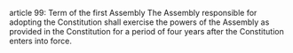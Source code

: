 article 99: Term of the first Assembly
The Assembly responsible for adopting the Constitution shall exercise the powers of the Assembly as provided in the Constitution for a period of four years after the Constitution enters into force.
<ul>
</ul>